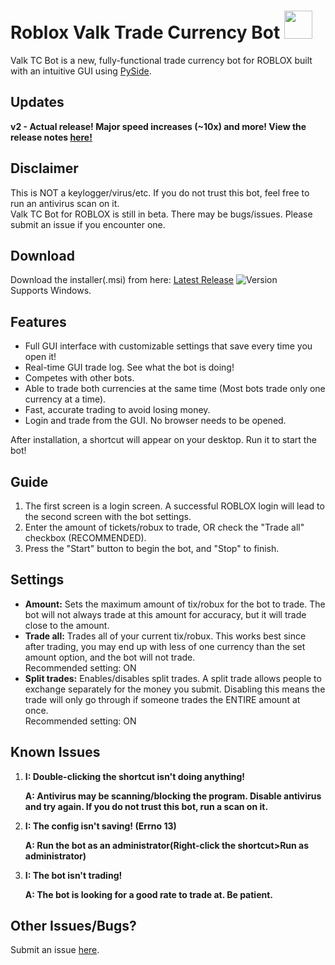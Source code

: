 # Roblox Valk Trade Currency Bot  <image height=45 width=45 src=./images/bot_icon.png>
Valk TC Bot is a new, fully-functional trade currency bot for ROBLOX built with an intuitive GUI using [PySide](https://pyside.github.io/docs/pyside/index.html).

## Updates
 **v2 - Actual release! Major speed increases (~10x) and more! View the release notes [here!][v2-download]**

## Disclaimer
This is NOT a keylogger/virus/etc. If you do not trust this bot, feel free to run an antivirus scan on it.   
Valk TC Bot for ROBLOX is still in beta. There may be bugs/issues. Please submit an issue if you encounter one.
## Download
Download the installer(.msi) from here: [Latest Release][current_download]   ![Version][release-img]  
Supports Windows.
## Features
 - Full GUI interface with customizable settings that save every time you open it! 
 - Real-time GUI trade log. See what the bot is doing!
 - Competes with other bots.
 - Able to trade both currencies at the same time (Most bots trade only one currency at a time).
 - Fast, accurate trading to avoid losing money.
 - Login and trade from the GUI. No browser needs to be opened.
 


After installation, a shortcut will appear on your desktop. Run it to start the bot!

## Guide
1. The first screen is a login screen. A successful ROBLOX login will lead to the second screen with the bot settings.
2. Enter the amount of tickets/robux to trade, OR check the "Trade all" checkbox (RECOMMENDED).
3. Press the "Start" button to begin the bot, and "Stop" to finish.

## Settings
 - **Amount:** Sets the maximum amount of tix/robux for the bot to trade. The bot will not always trade at this amount for accuracy, but it will trade close to the amount. 
 - **Trade all:** Trades all of your current tix/robux. This works best since after trading, you may end up with less of one currency than the set amount option, and the bot will not trade.  
Recommended setting: ON
 - **Split trades:** Enables/disables split trades. A split trade allows people to exchange separately for the money you submit. Disabling this means the trade will only go through if someone trades the ENTIRE amount at once.  
Recommended setting: ON

## Known Issues
1. **I: Double-clicking the shortcut isn't doing anything!**

    **A: Antivirus may be scanning/blocking the program. Disable antivirus and try again. If you do not trust this bot, run a scan on it.**


2. **I: The config isn't saving! (Errno 13)**
	
	**A: Run the bot as an administrator(Right-click the shortcut>Run as administrator)**
	
	
3. **I: The bot isn't trading!**

	**A: The bot is looking for a good rate to trade at. Be patient.**
	
	
## Other Issues/Bugs?
Submit an issue [here](https://github.com/cqian19/Roblox-Valk-TC-Bot/issues).


[release-img]:https://img.shields.io/github/release/cqian19/Roblox-Valk-TC-Bot.svg
[current_download]:https://github.com/cqian19/Roblox-Valk-TC-Bot/releases/latest
[v2-download]:https://github.com/cqian19/Roblox-Valk-TC-Bot/releases/tag/v2.0.0-beta

